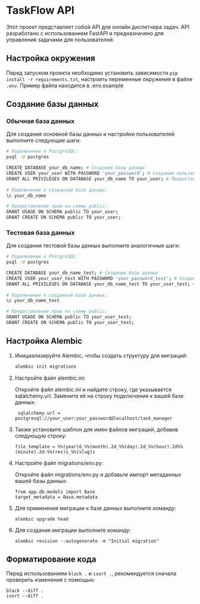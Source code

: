 # TaskFlow API

Этот проект представляет собой API для онлайн диспетчера задач. 
API разработано с использованием FastAPI и предназначено для управления задачами для пользователей.

## Настройка окружения

Перед запуском проекта необходимо установить зависимости `pip install -r requirements.txt`,
настроить переменные окружения в файле `.env`. Пример файла находится в .env.example

## Создание базы данных
### Обычная база данных

Для создания основной базы данных и настройки пользователей выполните следующие шаги:
```bash
# Подключение к PostgreSQL:
psql -U postgres

CREATE DATABASE your_db_name; # Создание базы данных
CREATE USER your_user WITH PASSWORD 'your_password'; # Создание пользователя с паролем
GRANT ALL PRIVILEGES ON DATABASE your_db_name TO your_user; # Предоставление привилегий пользователю
    
# Подключение к созданной базе данных:
\c your_db_name

# Предоставление прав на схему public:
GRANT USAGE ON SCHEMA public TO your_user;
GRANT CREATE ON SCHEMA public TO your_user;
```
### Тестовая база данных

Для создания тестовой базы данных выполните аналогичные шаги:

```bash
# Подключение к PostgreSQL:
psql -U postgres

CREATE DATABASE your_db_name_test; # Создание базы данных
CREATE USER your_user_test WITH PASSWORD 'your_password_test'; # Создание пользователя с паролем
GRANT ALL PRIVILEGES ON DATABASE your_db_name_test TO your_user_test; # Предоставление привилегий пользователю
    
# Подключение к созданной базе данных:
\c your_db_name_test

# Предоставление прав на схему public:
GRANT USAGE ON SCHEMA public TO your_user_test;
GRANT CREATE ON SCHEMA public TO your_user_test;
```
## Настройка Alembic

1. Инициализируйте Alembic, чтобы создать структуру для миграций:

   ```bash
   alembic init migrations
   ```
2. Настройте файл alembic.ini:

    Откройте файл alembic.ini и найдите строку, где указывается sqlalchemy.url.
    Замените её на строку подключения к вашей базе данных:
   ```
    sqlalchemy.url = postgresql://your_user:your_password@localhost/task_manager
   ```
3. Также установите шаблон для имен файлов миграций, добавив следующую строку:
    ```
    file_template = %%(year)d_%%(month).2d_%%(day).2d_%%(hour).2d%%(minute).2d-%%(rev)s_%%(slug)s
   ```
4. Настройте файл migrations/env.py:

    Откройте файл migrations/env.py и добавьте импорт метаданных вашей базы данных:
    ```
    from app.db.models import Base
    target_metadata = Base.metadata
   ```
   
5. Для применения миграции к базе данных выполните команду:
    ```
    alembic upgrade head
   ```
   
6.  Для создания миграции выполните команду:
    ```
    alembic revision --autogenerate -m "Initial migration"
    ```

## Форматирование кода

Перед использованием `black .` и `isort .`, рекомендуется сначала проверить изменения с помощью:

```
black --diff . 
isort --diff .
```


